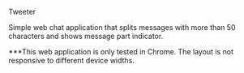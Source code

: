Tweeter

Simple web chat application that splits messages with more than 50 characters and shows message part indicator.
 
***This web application is only tested in Chrome. The layout is not responsive to different device widths.
